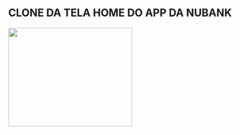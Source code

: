 ## CLONE DA TELA HOME DO APP DA NUBANK
<div>
  <img height="200" width="250" src="https://github.com/Saullo-Programador/Primeiro_App/assets/117048929/09a2f1af-065b-49ac-a3f8-045e5fad2615"/>
</div>
